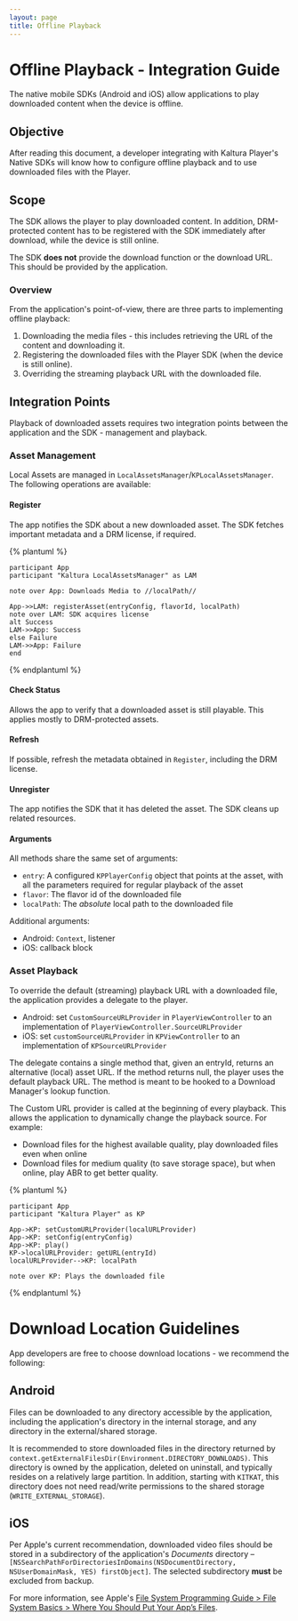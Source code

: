 ```yaml
---
layout: page
title: Offline Playback
---
```


# Offline Playback - Integration Guide

The native mobile SDKs (Android and iOS) allow applications to play downloaded content when the device is offline.

## Objective
After reading this document, a developer integrating with Kaltura Player's Native SDKs will know how to configure offline playback and to use downloaded files with the Player.


## Scope
The SDK allows the player to play downloaded content. In addition, DRM-protected content has to be registered with the SDK immediately after download, while the device is still online.

The SDK **does not** provide the download function or the download URL. This should be provided by the application.

### Overview
From the application's point-of-view, there are three parts to implementing offline playback:

1. Downloading the media files - this includes retrieving the URL of the content and downloading it.
2. Registering the downloaded files with the Player SDK (when the device is still online).
3. Overriding the streaming playback URL with the downloaded file.

## Integration Points
Playback of downloaded assets requires two integration points between the application and the SDK - management and playback.

### Asset Management
Local Assets are managed in `LocalAssetsManager`/`KPLocalAssetsManager`. The following operations are available:

#### Register

The app notifies the SDK about a new downloaded asset. The SDK fetches important metadata and a DRM license,
if required.

{% plantuml %}

	participant App
	participant "Kaltura LocalAssetsManager" as LAM

	note over App: Downloads Media to //localPath//

	App->>LAM: registerAsset(entryConfig, flavorId, localPath)
	note over LAM: SDK acquires license
	alt Success
	LAM->>App: Success
	else Failure
	LAM->>App: Failure
	end

{% endplantuml %}

#### Check Status
Allows the app to verify that a downloaded asset is still playable. This applies mostly to DRM-protected
assets.

#### Refresh
If possible, refresh the metadata obtained in `Register`, including the DRM license.

#### Unregister
The app notifies the SDK that it has deleted the asset. The SDK cleans up related resources.

#### Arguments
All methods share the same set of arguments:

* `entry`: A configured `KPPlayerConfig` object that points at the asset, with all the parameters required for regular playback of the asset
* `flavor`: The flavor id of the downloaded file
* `localPath`: The *absolute* local path to the downloaded file

Additional arguments:

* Android: `Context`, listener
* iOS: callback block

### Asset Playback
To override the default (streaming) playback URL with a downloaded file, the application provides a delegate to the
player.

* Android: set `CustomSourceURLProvider` in `PlayerViewController` to an implementation of `PlayerViewController.SourceURLProvider`
* iOS: set `customSourceURLProvider` in `KPViewController` to an implementation of `KPSourceURLProvider`

The delegate contains a single method that, given an entryId, returns an alternative (local) asset URL. If the method
returns null, the player uses the default playback URL. The method is meant to be hooked to a Download Manager's
lookup function.

The Custom URL provider is called at the beginning of every playback. This allows the application to dynamically change
the playback source. For example:

* Download files for the highest available quality, play downloaded files even when online
* Download files for medium quality (to save storage space), but when online, play ABR to get better quality.

{% plantuml %}

	participant App
	participant "Kaltura Player" as KP

	App->KP: setCustomURLProvider(localURLProvider)
	App->KP: setConfig(entryConfig)
	App->KP: play()
	KP->localURLProvider: getURL(entryId)
	localURLProvider-->KP: localPath

	note over KP: Plays the downloaded file

{% endplantuml %}

# Download Location Guidelines
App developers are free to choose download locations - we recommend the following:

## Android
Files can be downloaded to any directory accessible by the application, including the application's directory in the internal storage, and any directory in the external/shared storage.

It is recommended to store downloaded files in the directory returned by `context.getExternalFilesDir(Environment.DIRECTORY_DOWNLOADS)`. This directory is owned by the application, deleted on uninstall, and typically resides on a relatively large partition. In addition, starting with `KITKAT`, this directory does not need read/write permissions to the shared storage (`WRITE_EXTERNAL_STORAGE`).

## iOS
Per Apple's current recommendation, downloaded video files should be stored in a subdirectory of the application's *Documents* directory – `[NSSearchPathForDirectoriesInDomains(NSDocumentDirectory, NSUserDomainMask, YES) firstObject]`. The selected subdirectory **must** be excluded from backup.

For more information, see Apple's [File System Programming Guide > File System Basics > Where You Should Put Your App’s Files](https://developer.apple.com/library/ios/documentation/FileManagement/Conceptual/FileSystemProgrammingGuide/FileSystemOverview/FileSystemOverview.html#//apple_ref/doc/uid/TP40010672-CH2-SW28).

